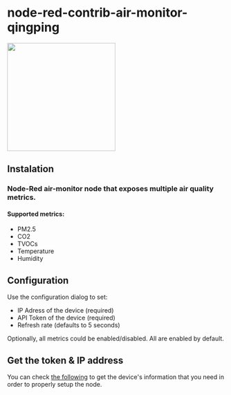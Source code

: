 # node-red-contrib-air-monitor-qingping

<img src="https://ae01.alicdn.com/kf/HTB1XVLxavfsK1RjSszgq6yXzpXaZ/xiaomi-mijia-3-1-ips.jpg_q50.jpg" width="250" height="250">

## Instalation

### Node-Red air-monitor node that exposes multiple air quality metrics.
#### Supported metrics:
- PM2.5
- CO2
- TVOCs
- Temperature
- Humidity

## Configuration

Use the configuration dialog to set:
- IP Adress of the device (required)
- API Token of the device (required)
- Refresh rate (defaults to 5 seconds)

Optionally, all metrics could be enabled/disabled. All are enabled by default.

## Get the token & IP address
You can check [the following](https://github.com/Maxmudjon/com.xiaomi-miio/blob/master/docs/obtain_token.md) to get the device's information that you need in order to properly setup the node.


